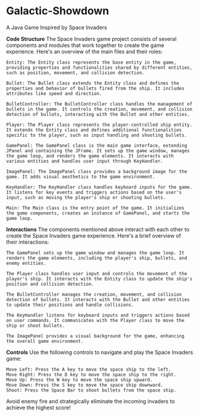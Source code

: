 # Galactic-Showdown
A Java Game Inspired by Space Invaders

**Code Structure**
The Space Invaders game project consists of several components and modules that work together to create the game experience. Here's an overview of the main files and their roles:

    Entity: The Entity class represents the base entity in the game, providing properties and functionalities shared by different entities, such as position, movement, and collision detection.

    Bullet: The Bullet class extends the Entity class and defines the properties and behavior of bullets fired from the ship. It includes attributes like speed and direction.

    BulletController: The BulletController class handles the management of bullets in the game. It controls the creation, movement, and collision detection of bullets, interacting with the Bullet and other entities.

    Player: The Player class represents the player-controlled ship entity. It extends the Entity class and defines additional functionalities specific to the player, such as input handling and shooting bullets.

    GamePanel: The GamePanel class is the main game interface, extending JPanel and containing the JFrame. It sets up the game window, manages the game loop, and renders the game elements. It interacts with various entities and handles user input through KeyHandler.

    ImagePanel: The ImagePanel class provides a background image for the game. It adds visual aesthetics to the game environment.

    KeyHandler: The KeyHandler class handles keyboard inputs for the game. It listens for key events and triggers actions based on the user's input, such as moving the player's ship or shooting bullets.

    Main: The Main class is the entry point of the game. It initializes the game components, creates an instance of GamePanel, and starts the game loop.

**Interactions**
The components mentioned above interact with each other to create the Space Invaders game experience. Here's a brief overview of their interactions:

    The GamePanel sets up the game window and manages the game loop. It renders the game elements, including the player's ship, bullets, and enemy entities.
    
    The Player class handles user input and controls the movement of the player's ship. It interacts with the Entity class to update the ship's position and collision detection.
    
    The BulletController manages the creation, movement, and collision detection of bullets. It interacts with the Bullet and other entities to update their positions and handle collisions.
    
    The KeyHandler listens for keyboard inputs and triggers actions based on user commands. It communicates with the Player class to move the ship or shoot bullets.
    
    The ImagePanel provides a visual background for the game, enhancing the overall game environment.

**Controls**
Use the following controls to navigate and play the Space Invaders game:

    Move Left: Press the A key to move the space ship to the left.
    Move Right: Press the D key to move the space ship to the right.
    Move Up: Press the W key to move the space ship upward.
    Move Down: Press the S key to move the space ship downward.
    Shoot: Press the Space Bar to shoot bullets from the space ship.

Avoid enemy fire and strategically eliminate the incoming invaders to achieve the highest score!
